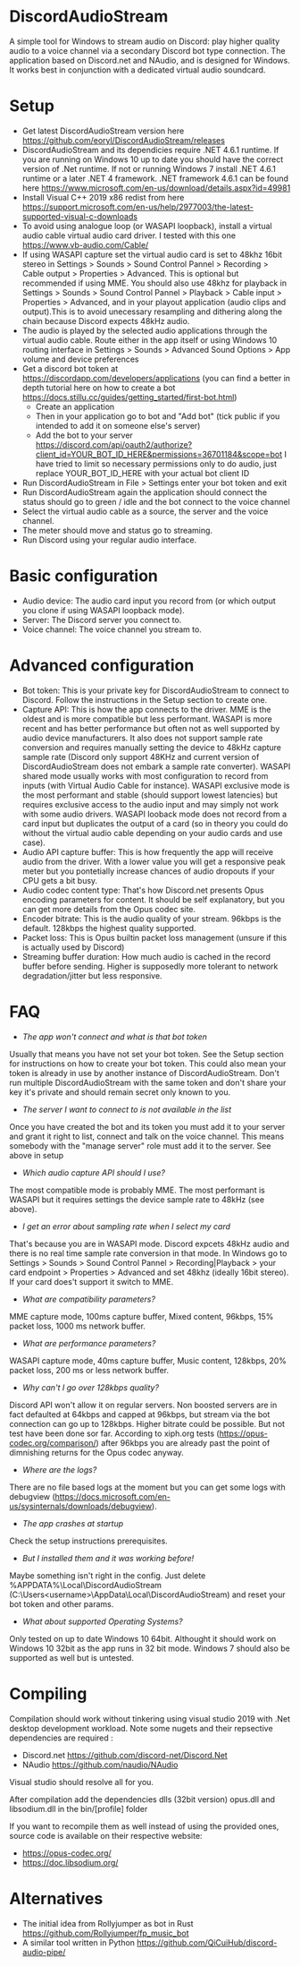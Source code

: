 # DiscordAudioStream
A simple tool for Windows to stream audio on Discord: play higher quality audio to a voice channel via a secondary Discord bot type connection. The application based on Discord.net and NAudio, and is designed for Windows. It works best in conjunction with a dedicated virtual audio soundcard.

# Setup
* Get latest DiscordAudioStream version here https://github.com/eoryl/DiscordAudioStream/releases
* DiscordAudioStream and its dependicies require .NET 4.6.1 runtime. If you are running on Windows 10 up to date you should have the correct version of .Net runtime. If not or running Windows 7 install .NET 4.6.1 runtime or a later .NET 4 framework. .NET framework 4.6.1 can be found here https://www.microsoft.com/en-us/download/details.aspx?id=49981
* Install Visual C++ 2019 x86 redist from here https://support.microsoft.com/en-us/help/2977003/the-latest-supported-visual-c-downloads
* To avoid using analogue loop (or WASAPI loopback), install a virtual audio cable virtual audio card driver. I tested with this one https://www.vb-audio.com/Cable/
* If using WASAPI capture set the virtual audio card is set to 48khz 16bit stereo in Settings > Sounds > Sound Control Pannel > Recording > Cable output > Properties > Advanced. This is optional but recommended if using MME. You should also use 48khz for playback in Settings > Sounds > Sound Control Pannel > Playback > Cable input > Properties > Advanced, and in your playout application (audio clips and output).This is to avoid unecessary resampling and dithering along the chain because Discord expects 48kHz audio.
* The audio is played by the selected audio applications through the virtual audio cable. Route either in the app itself or using Windows 10 routing interface in Settings > Sounds >  Advanced Sound Options > App volume and device preferences 
* Get a discord bot token at https://discordapp.com/developers/applications (you can find a better in depth tutorial here on how to create a bot https://docs.stillu.cc/guides/getting_started/first-bot.html)
  * Create an application
  * Then in your application go to bot and "Add bot" (tick public if you intended to add it on someone else's server)
  * Add the bot to your server https://discord.com/api/oauth2/authorize?client_id=YOUR_BOT_ID_HERE&permissions=36701184&scope=bot I have tried to limit so necessary permissions only to do audio, just replace YOUR_BOT_ID_HERE with your actual bot client ID
* Run DiscordAudioStream in File > Settings enter your bot token and exit
* Run DiscordAudioStream again the application should connect the status should go to green / idle and the bot connect to the voice channel
* Select the virtual audio cable as a source, the server and the voice channel.
* The meter should move and status go to streaming.
* Run Discord using your regular audio interface.

# Basic configuration
* Audio device: The audio card input you record from (or which output you clone if using WASAPI loopback mode). 
* Server: The Discord server you connect to.
* Voice channel: The voice channel you stream to.

# Advanced configuration
* Bot token: This is your private key for DiscordAudioStream to connect to Discord. Follow the instructions in the Setup section to create one.
* Capture API: This is how the app connects to the driver. MME is the oldest and is more compatible but less performant. WASAPI is more recent and has better performance but often not as well supported by audio device manufacturers. It also does not support sample rate conversion and requires manually setting the device to 48kHz capture sample rate (Discord only support 48KHz and current version of DiscordAudioStream does not embark a sample rate converter).  WASAPI shared mode usually works with most configuration to record from inputs (with Virtual Audio Cable for instance). WASAPI exclusive mode is the most performant and stable (should support lowest latencies) but requires exclusive access to the audio input and may simply not work with some audio drivers. WASAPI looback mode does not record from a card input but duplicates the output of a card (so in theory you could do without the virtual audio cable depending on your audio cards and use case).
* Audio API capture buffer: This is how frequently the app will receive audio from the driver. With a lower value you will get a responsive peak meter but you pontetially increase chances of audio dropouts if your CPU gets a bit busy. 
* Audio codec content type: That's how Discord.net presents Opus encoding parameters for content. It should be self explanatory, but you can get more details from the Opus codec site.   
* Encoder bitrate: This is the audio quality of your stream. 96kbps is the default. 128kbps the highest quality supported.
* Packet loss: This is Opus builtin packet loss management (unsure if this is actually used by Discord) 
* Streaming buffer duration: How much audio is cached in the record buffer before sending. Higher is supposedly more tolerant to network degradation/jitter but less responsive. 

# FAQ 

* *The app won't connect and what is that bot token*

Usually that means you have not set your bot token. See the Setup section for instructions on how to create your bot token. This could also mean your token is already in use by another instance of DiscordAudioStream. Don't run multiple DiscordAudioStream with the same token and don't share your key it's private and should remain secret only known to you.

* *The server I want to connect to is not available in the list*

Once you have created the bot and its token you must add it to your server and grant it right to list, connect and talk on the voice channel. This means somebody with the "manage server" role must add it to the server. See above in setup  

* *Which audio capture API should I use?*

The most compatible mode is probably MME. The most performant is WASAPI but it requires settings the device sample rate to 48kHz (see above).

* *I get an error about sampling rate when I select my card*

That's because you are in WASAPI mode. Discord expcets 48kHz audio and  there is no real time sample rate conversion in that mode. In Windows go to  Settings > Sounds > Sound Control Pannel > Recording|Playback > your card endpoint > Properties > Advanced and set  48khz (ideally 16bit stereo). If your card does't support it switch to MME.

* *What are compatibility parameters?*

MME capture mode, 100ms capture buffer, Mixed content, 96kbps, 15% packet loss, 1000 ms network buffer. 

* *What are performance parameters?*

WASAPI capture mode, 40ms capture buffer, Music content, 128kbps, 20% packet loss, 200 ms or less network buffer. 
  
* *Why can't I go over 128kbps quality?*

Discord API won't allow it on regular servers. Non boosted servers are in fact defaulted at 64kbps and capped at 96kbps, but stream via the bot connection can go up to 128kbps. Higher bitrate could be possible. But not test have been done sor far. According to xiph.org tests (https://opus-codec.org/comparison/) after 96kbps you are already past the point of dimnishing returns for the Opus codec anyway.

* *Where are the logs?*

There are no file based logs at the moment but you can get some logs with debugview (https://docs.microsoft.com/en-us/sysinternals/downloads/debugview).

* *The app crashes at startup*

Check the setup instructions prerequisites.

* *But I installed them and it was working before!*

Maybe something isn't right in the config. Just delete %APPDATA%\Local\DiscordAudioStream (C:\Users\<username>\AppData\Local\DiscordAudioStream) and reset your bot token and other params.

* *What about supported Operating Systems?*

Only tested on up to date Windows 10 64bit. Althought it should work on Windows 10 32bit as the app runs in 32 bit mode. Windows 7 should also be supported as well but is untested. 

# Compiling
Compilation should work without tinkering using visual studio 2019 with .Net desktop development workload. 
Note some nugets and their repsective dependencies are required :
* Discord.net https://github.com/discord-net/Discord.Net
* NAudio https://github.com/naudio/NAudio

Visual studio should resolve all for you.

After compilation add the dependencies dlls (32bit version) opus.dll and libsodium.dll in the bin/[profile] folder

If you want to recompile them as well instead of using the provided ones, source code is available on their respective website:
* https://opus-codec.org/
* https://doc.libsodium.org/

# Alternatives 
* The initial idea from Rollyjumper as bot in Rust https://github.com/Rollyjumper/fp_music_bot
* A similar tool written in Python https://github.com/QiCuiHub/discord-audio-pipe/

